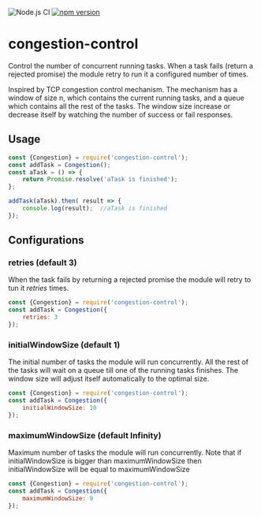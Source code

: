 ![Node.js CI](https://github.com/moshemal/congestion-control/workflows/Node.js%20CI/badge.svg)
<span class="badge-npmversion"><a href="https://www.npmjs.com/package/congestion-control"><img src="https://img.shields.io/npm/v/congestion-control.svg?style=flat" alt="npm version"></a></span>
# congestion-control 
Control the number of concurrent running tasks. When a task fails (return a rejected promise) the module retry to run it a configured number of times.


Inspired by TCP congestion control mechanism. The mechanism has a window of size n, which contains the current running tasks, and a queue which contains all the rest of the tasks. The window size increase or decrease itself by watching the number of success or fail responses.   


## Usage
```js
const {Congestion} = require('congestion-control');
const addTask = Congestion();
const aTask = () => {
    return Promise.resolve('aTask is finished');
};

addTask(aTask).then( result => {
    console.log(result);  //aTask is finished
});
```

## Configurations
### retries (default 3)
When the task fails by returning a rejected promise the module will retry to tun it *retries* times. 
```js
const {Congestion} = require('congestion-control');
const addTask = Congestion({
    retries: 3
});
```

### initialWindowSize (default 1)
The initial number of tasks the module will run concurrently. All the rest of the tasks will wait on a queue till one of the running tasks finishes.
The window size will adjust itself automatically to the optimal size. 
```js
const {Congestion} = require('congestion-control');
const addTask = Congestion({
    initialWindowSize: 10
});
```

### maximumWindowSize (default Infinity)
Maximum number of tasks the module will run concurrently.
Note that if initialWindowSize is bigger than maximumWindowSize then initialWindowSize will be equal to maximumWindowSize
```js
const {Congestion} = require('congestion-control');
const addTask = Congestion({
    maximumWindowSize: 9
});
```
